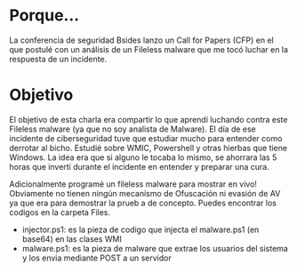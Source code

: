 # Porque...
La conferencia de seguridad Bsides lanzo un Call for Papers (CFP) en el que postulé con un análisis de un Fileless malware que me tocó luchar en la respuesta de un incidente.

# Objetivo
El objetivo de esta charla era compartir lo que aprendí luchando contra este Fileless malware (ya que no soy analista de Malware). El día de ese incidente de ciberseguridad tuve que estudiar mucho para entender como derrotar al bicho. Estudié sobre WMIC, Powershell y otras hierbas que tiene Windows. La idea era que si alguno le tocaba lo mismo, se ahorrara las 5 horas que invertí durante el incidente en entender y preparar una cura.

Adicionalmente programé un fileless malware para mostrar en vivo! Obviamente no tienen ningún mecanismo de Ofuscación ni evasión de AV ya que era para demostrar la prueb a de concepto. Puedes encontrar los codigos en la carpeta Files.
* injector.ps1: es la pieza de codigo que injecta el malware.ps1 (en base64) en las clases WMI
* malware.ps1: es la pieza de malware que extrae los usuarios del sistema y los envia mediante POST a un servidor
